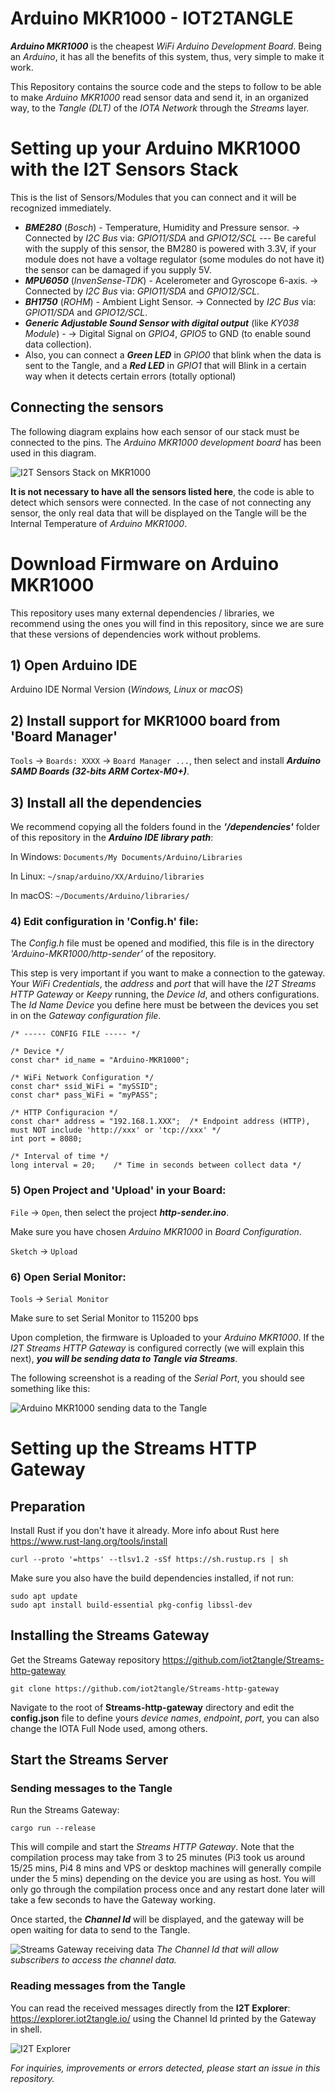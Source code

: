 # Arduino MKR1000 - IOT2TANGLE

***Arduino MKR1000*** is the cheapest *WiFi Arduino Development Board*. Being an *Arduino*, it has all the benefits of this system, thus, very simple to make it work.

This Repository contains the source code and the steps to follow to be able to make *Arduino MKR1000* read sensor data and send it, in an organized way, to the *Tangle (DLT)* of the *IOTA Network* through the *Streams* layer.

# Setting up your Arduino MKR1000 with the I2T Sensors Stack

This is the list of Sensors/Modules that you can connect and it will be recognized immediately.
- ***BME280*** (*Bosch*) - Temperature, Humidity and Pressure sensor. -> Connected by *I2C Bus* via: *GPIO11/SDA* and *GPIO12/SCL* --- Be careful with the supply of this sensor, the BM280 is powered with 3.3V, if your module does not have a voltage regulator (some modules do not have it) the sensor can be damaged if you supply 5V.
- ***MPU6050*** (*InvenSense-TDK*) - Acelerometer and Gyroscope 6-axis. -> Connected by *I2C Bus* via: *GPIO11/SDA* and *GPIO12/SCL*.
- ***BH1750*** (*ROHM*) - Ambient Light Sensor. -> Connected by *I2C Bus* via: *GPIO11/SDA* and *GPIO12/SCL*.
- ***Generic Adjustable Sound Sensor with digital output*** (like *KY038 Module*) - -> Digital Signal on *GPIO4*, *GPIO5* to GND (to enable sound data collection).
- Also, you can connect a ***Green LED*** in *GPIO0* that blink when the data is sent to the Tangle, and a ***Red LED*** in *GPIO1* that will Blink in a certain way when it detects certain errors (totally optional)

## Connecting the sensors

The following diagram explains how each sensor of our stack must be connected to the pins. The *Arduino MKR1000 development board* has been used in this diagram.

![I2T Sensors Stack on MKR1000](https://iot2tangle.io/assets/screenshots/ESP32-I2T.png)

**It is not necessary to have all the sensors listed here**, the code is able to detect which sensors were connected. In the case of not connecting any sensor, the only real data that will be displayed on the Tangle will be the Internal Temperature of *Arduino MKR1000*.


# Download Firmware on Arduino MKR1000
This repository uses many external dependencies / libraries, we recommend using the ones you will find in this repository, since we are sure that these versions of dependencies work without problems.

## 1) Open Arduino IDE
Arduino IDE Normal Version (*Windows, Linux* or *macOS*)

## 2) Install support for MKR1000 board from 'Board Manager'
```Tools``` -> ```Boards: XXXX``` -> ```Board Manager ...```, then select and install ***Arduino SAMD Boards (32-bits ARM Cortex-M0+)***.

## 3) Install all the dependencies
We recommend copying all the folders found in the ***'/dependencies'*** folder of this repository in the ***Arduino IDE library path***:

In Windows:
```Documents/My Documents/Arduino/Libraries```

In Linux:
```~/snap/arduino/XX/Arduino/libraries```

In macOS:
```~/Documents/Arduino/libraries/```

### 4) Edit configuration in 'Config.h' file:
The *Config.h* file must be opened and modified, this file is in the directory *'Arduino-MKR1000/http-sender'* of the repository.

This step is very important if you want to make a connection to the gateway. Your *WiFi Credentials*, the *address* and *port* that will have the *I2T Streams HTTP Gateway* or *Keepy* running, the *Device Id*, and others configurations. The *Id Name Device* you define here must be between the devices you set in on the *Gateway configuration file*. 
```
/* ----- CONFIG FILE ----- */

/* Device */
const char* id_name = "Arduino-MKR1000";

/* WiFi Network Configuration */
const char* ssid_WiFi = "mySSID";
const char* pass_WiFi = "myPASS";

/* HTTP Configuracion */
const char* address = "192.168.1.XXX";  /* Endpoint address (HTTP), must NOT include 'http://xxx' or 'tcp://xxx' */
int port = 8080;

/* Interval of time */
long interval = 20;    /* Time in seconds between collect data */
```

### 5) Open Project and 'Upload' in your Board:

```File``` -> ```Open```, then select the project ***http-sender.ino***.

Make sure you have chosen *Arduino MKR1000* in *Board Configuration*.

```Sketch``` -> ```Upload```

### 6) Open Serial Monitor:

```Tools``` -> ```Serial Monitor```

Make sure to set Serial Monitor to 115200 bps


Upon completion, the firmware is Uploaded to your *Arduino MKR1000*. If the *I2T Streams HTTP Gateway* is configured correctly (we will explain this next), ***you will be sending data to Tangle via Streams***.

The following screenshot is a reading of the *Serial Port*, you should see something like this:

![Arduino MKR1000 sending data to the Tangle](https://i.postimg.cc/cH6TWpXP/Screenshot-from-2020-10-16-11-33-05.png)


# Setting up the Streams HTTP Gateway

## Preparation

Install Rust if you don't have it already. More info about Rust here https://www.rust-lang.org/tools/install

```
curl --proto '=https' --tlsv1.2 -sSf https://sh.rustup.rs | sh
```

Make sure you also have the build dependencies installed, if not run:  

```
sudo apt update
sudo apt install build-essential pkg-config libssl-dev  
```

## Installing the Streams Gateway
Get the Streams Gateway repository
https://github.com/iot2tangle/Streams-http-gateway

```
git clone https://github.com/iot2tangle/Streams-http-gateway
```

Navigate to the root of **Streams-http-gateway** directory and edit the **config.json** file to define yours *device names*, *endpoint*, *port*, you can also change the IOTA Full Node used, among others.

## Start the Streams Server

### Sending messages to the Tangle

Run the Streams Gateway:  

```
cargo run --release  
```
This will compile and start the *Streams HTTP Gateway*. Note that the compilation process may take from 3 to 25 minutes (Pi3 took us around 15/25 mins, Pi4 8 mins and VPS or desktop machines will generally compile under the 5 mins) depending on the device you are using as host.
You will only go through the compilation process once and any restart done later will take a few seconds to have the Gateway working.

Once started, the ***Channel Id*** will be displayed, and the gateway will be open waiting for data to send to the Tangle.

![Streams Gateway receiving data](https://i.postimg.cc/zfz0tbWz/Screenshot-from-2020-10-16-11-44-59.png)
*The Channel Id that will allow subscribers to access the channel data.*

### Reading messages from the Tangle

You can read the received messages directly from the **I2T Explorer**: https://explorer.iot2tangle.io/ using the Channel Id printed by the Gateway in shell.   

![I2T Explorer](https://i.postimg.cc/wTNf7dgp/Screenshot-from-2020-10-16-11-46-16.png)


*For inquiries, improvements or errors detected, please start an issue in this repository.*
